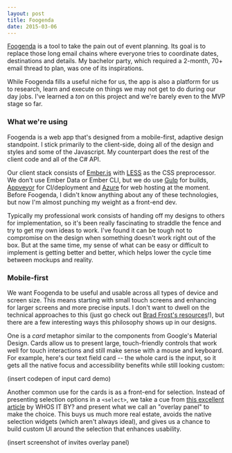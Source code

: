 ```yaml
---
layout: post
title: Foogenda
date: 2015-03-06
---
```


[Foogenda](https://www.foogenda.com) is a tool to take the pain out of event planning. Its goal is to replace those long email chains where everyone tries to coordinate dates, destinations and details. My bachelor party, which required a 2-month, 70+ email thread to plan, was one of its inspirations.

While Foogenda fills a useful niche for us, the app is also a platform for us to research, learn and execute on things we may not get to do during our day jobs. I've learned a *ton* on this project and we're barely even to the MVP stage so far.


### What we're using

Foogenda is a web app that's designed from a mobile-first, adaptive design standpoint. I stick primarily to the client-side, doing all of the design and styles and some of the Javascript. My counterpart does the rest of the client code and all of the C# API.

Our client stack consists of [Ember.js](http://www.emberjs.com) with [LESS](http://lesscss.org) as the CSS preprocessor. We don't use Ember Data or Ember CLI, but we do use [Gulp](http://gulpjs.com) for builds, [Appveyor](http://www.appveyor.com) for CI/deployment and [Azure](http://azure.microsoft.com/en-us/services/websites/) for web hosting at the moment. Before Foogenda, I didn't know anything about any of these technologies, but now I'm almost punching my weight as a front-end dev.

Typically my professional work consists of handing off my designs to others for implementation, so it's been really fascinating to straddle the fence and try to get my own ideas to work. I've found it can be tough not to compromise on the design when something doesn't work right out of the box. But at the same time, my sense of what can be easy or difficult to implement is getting better and better, which helps lower the cycle time between mockups and reality.


### Mobile-first

We want Foogenda to be useful and usable across all types of device and screen size. This means starting with small touch screens and enhancing for larger screens and more precise inputs. I don't want to dwell on the technical approaches to this (just go check out [Brad Frost's resources](http://bradfrost.github.io/this-is-responsive/)!), but there are a few interesting ways this philosophy shows up in our designs.

One is a *card* metaphor similar to the components from Google's Material Design. Cards allow us to present large, touch-friendly controls that work well for touch interactions and still make sense with a mouse and keyboard. For example, here's our text field card -- the whole card is the input, so it gets all the native focus and accessibility benefits while still looking custom:

(insert codepen of input card demo)

Another common use for the cards is as a front-end for selection. Instead of presenting selection options in a `<select>`, we take a cue from [this excellent article]() by WHOS IT BY? and present what we call an "overlay panel" to make the choice. This buys us much more real estate, avoids the native selection widgets (which aren't always ideal), and gives us a chance to build custom UI around the selection that enhances usability.

(insert screenshot of invites overlay panel)
